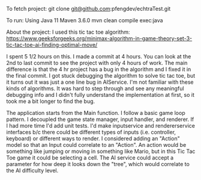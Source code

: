 To fetch project:
git clone git@github.com:pfengdev/echtraTest.git

To run:
Using Java 11
Maven 3.6.0
mvn clean compile exec:java


About the project:
I used this tic tac toe algorithm:
https://www.geeksforgeeks.org/minimax-algorithm-in-game-theory-set-3-tic-tac-toe-ai-finding-optimal-move/

I spent 5 1/2 hours on this. I made a commit at 4 hours. You can look at the 2nd to last commit to see the project with only
4 hours of work. The main difference is that the 4 hr project has a bug in the algorithm and I fixed it in the final commit.
I got stuck debugging the algorithm to solve tic tac toe, but it turns out it was just a one line bug in AIService. I'm not familiar with
these kinds of algorithms. It was hard to step through and see any meaningful debugging info and I didn't fully understand the implementation
at first, so it took me a bit longer to find the bug.

The application starts from the Main function. I follow a basic game loop pattern. I decoupled the game state manager, input handler,
and renderer. If I had more time I'd add unit tests. I'd make inputservice and rendererservice interfaces b/c there could be different
types of inputs (i.e. controller, keyboard) or different ways to render. I considered adding an "Action" model so that an Input could
correlate to an "Action". An action would be something like jumping or moving in something like Mario, but in this Tic Tac Toe game it could be
selecting a cell. The AI service could accept a parameter for how deep it looks down the "tree", which would correlate to the AI difficulty level.